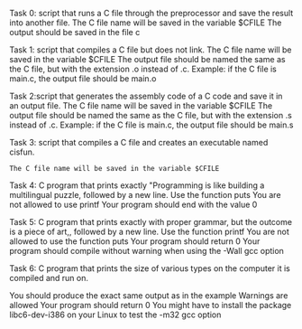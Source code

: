 Task 0: script that runs a C file through the preprocessor and save the result into another file.
	The C file name will be saved in the variable $CFILE
	The output should be saved in the file c


Task 1: script that compiles a C file but does not link.
	The C file name will be saved in the variable $CFILE
	The output file should be named the same as the C file, but with the extension .o instead of .c.
		Example: if the C file is main.c, the output file should be main.o


Task 2:script that generates the assembly code of a C code and save it in an output file.
	The C file name will be saved in the variable $CFILE
	The output file should be named the same as the C file, but with the extension .s instead of .c.
		Example: if the C file is main.c, the output file should be main.s


Task 3: script that compiles a C file and creates an executable named cisfun.

	The C file name will be saved in the variable $CFILE


Task 4: C program that prints exactly "Programming is like building a multilingual puzzle, followed by a new line.
	Use the function puts
	You are not allowed to use printf
	Your program should end with the value 0


Task 5: C program that prints exactly with proper grammar, but the outcome is a piece of art,, followed by a new line.
	Use the function printf
	You are not allowed to use the function puts
	Your program should return 0
	Your program should compile without warning when using the -Wall gcc option


Task 6:  C program that prints the size of various types on the computer it is compiled and run on.

You should produce the exact same output as in the example
Warnings are allowed
Your program should return 0
You might have to install the package libc6-dev-i386 on your Linux to test the -m32 gcc option
